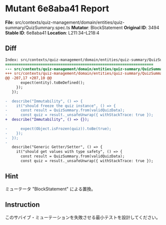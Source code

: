 # Mutant 6e8aba41 Report

**File**: src/contexts/quiz-management/domain/entities/quiz-summary/QuizSummary.spec.ts
**Mutator**: BlockStatement
**Original ID**: 3494
**Stable ID**: 6e8aba41
**Location**: L211:34–L218:4

## Diff

```diff
Index: src/contexts/quiz-management/domain/entities/quiz-summary/QuizSummary.spec.ts
===================================================================
--- src/contexts/quiz-management/domain/entities/quiz-summary/QuizSummary.spec.ts	original
+++ src/contexts/quiz-management/domain/entities/quiz-summary/QuizSummary.spec.ts	mutated #3494
@@ -207,17 +207,10 @@
       expect(entity).toBeDefined();
     });
   });
 
-  describe("Immutability", () => {
-    it("should freeze the quiz instance", () => {
-      const result = QuizSummary.from(validQuizData);
-      const quiz = result._unsafeUnwrap({ withStackTrace: true });
+  describe("Immutability", () => {});
 
-      expect(Object.isFrozen(quiz)).toBe(true);
-    });
-  });
-
   describe("Generic Getter/Setter", () => {
     it("should get values with type safety", () => {
       const result = QuizSummary.from(validQuizData);
       const quiz = result._unsafeUnwrap({ withStackTrace: true });
```

## Hint

ミューテータ "BlockStatement" による置換。

## Instruction

このサバイブ・ミューテーションを失敗させる最小テストを設計してください。
